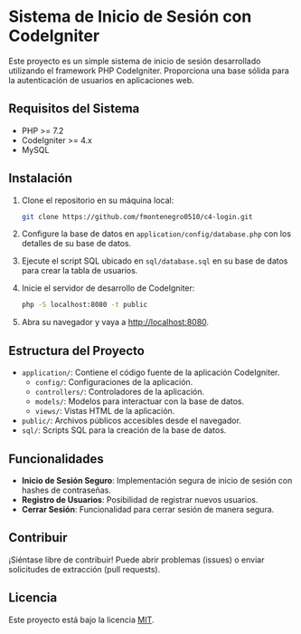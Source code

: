 # Sistema de Inicio de Sesión con CodeIgniter

Este proyecto es un simple sistema de inicio de sesión desarrollado utilizando el framework PHP CodeIgniter. Proporciona una base sólida para la autenticación de usuarios en aplicaciones web.

## Requisitos del Sistema

- PHP >= 7.2
- CodeIgniter >= 4.x
- MySQL 

## Instalación

1. Clone el repositorio en su máquina local:

    ```bash
    git clone https://github.com/fmontenegro0510/c4-login.git
    ```

2. Configure la base de datos en `application/config/database.php` con los detalles de su base de datos.

3. Ejecute el script SQL ubicado en `sql/database.sql` en su base de datos para crear la tabla de usuarios.

4. Inicie el servidor de desarrollo de CodeIgniter:

    ```bash
    php -S localhost:8080 -t public
    ```

5. Abra su navegador y vaya a [http://localhost:8080](http://localhost:8080).

## Estructura del Proyecto

- `application/`: Contiene el código fuente de la aplicación CodeIgniter.
  - `config/`: Configuraciones de la aplicación.
  - `controllers/`: Controladores de la aplicación.
  - `models/`: Modelos para interactuar con la base de datos.
  - `views/`: Vistas HTML de la aplicación.
- `public/`: Archivos públicos accesibles desde el navegador.
- `sql/`: Scripts SQL para la creación de la base de datos.

## Funcionalidades

- **Inicio de Sesión Seguro**: Implementación segura de inicio de sesión con hashes de contraseñas.
- **Registro de Usuarios**: Posibilidad de registrar nuevos usuarios.
- **Cerrar Sesión**: Funcionalidad para cerrar sesión de manera segura.

## Contribuir

¡Siéntase libre de contribuir! Puede abrir problemas (issues) o enviar solicitudes de extracción (pull requests).

## Licencia

Este proyecto está bajo la licencia [MIT](LICENSE).